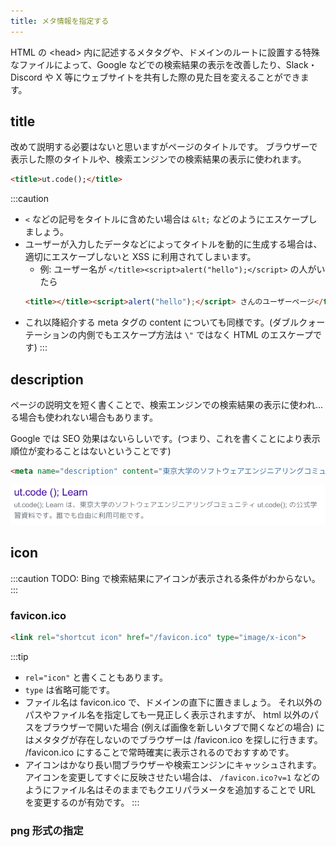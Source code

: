 ```yaml
---
title: メタ情報を指定する
---
```


HTML の &lt;head&gt; 内に記述するメタタグや、ドメインのルートに設置する特殊なファイルによって、Google などでの検索結果の表示を改善したり、Slack・Discord や X 等にウェブサイトを共有した際の見た目を変えることができます。

## title

改めて説明する必要はないと思いますがページのタイトルです。
ブラウザーで表示した際のタイトルや、検索エンジンでの検索結果の表示に使われます。

```html title="index.html"
<title>ut.code();</title>
```

:::caution
* `<` などの記号をタイトルに含めたい場合は `&lt;` などのようにエスケープしましょう。
* ユーザーが入力したデータなどによってタイトルを動的に生成する場合は、適切にエスケープしないと XSS に利用されてしまいます。
    * 例: ユーザー名が `</title><script>alert("hello");</script>` の人がいたら
    ```html
    <title></title><script>alert("hello");</script> さんのユーザーページ</title>
    ```
* これ以降紹介する meta タグの content についても同様です。(ダブルクォーテーションの内側でもエスケープ方法は `\"` ではなく HTML のエスケープです)
:::

## description

ページの説明文を短く書くことで、検索エンジンでの検索結果の表示に使われ... る場合も使われない場合もあります。

Google では SEO 効果はないらしいです。(つまり、これを書くことにより表示順位が変わることはないということです)

```html title="index.html"
<meta name="description" content="東京大学のソフトウェアエンジニアリングコミュニティ ut.code(); の公式学習資料です。誰でも自由に利用可能です。">
```

![utcode-learnのdescription](./t2-meta/description.png)

## icon

:::caution
TODO: Bing で検索結果にアイコンが表示される条件がわからない。
:::

### favicon.ico

```html title="index.html"
<link rel="shortcut icon" href="/favicon.ico" type="image/x-icon">
```

:::tip
* `rel="icon"` と書くこともあります。
* `type` は省略可能です。
* ファイル名は favicon.ico で、ドメインの直下に置きましょう。
それ以外のパスやファイル名を指定しても一見正しく表示されますが、
html 以外のパスをブラウザーで開いた場合 (例えば画像を新しいタブで開くなどの場合) にはメタタグが存在しないのでブラウザーは /favicon.ico を探しに行きます。
/favicon.ico にすることで常時確実に表示されるのでおすすめです。
* アイコンはかなり長い間ブラウザーや検索エンジンにキャッシュされます。アイコンを変更してすぐに反映させたい場合は、 `/favicon.ico?v=1` などのようにファイル名はそのままでもクエリパラメータを追加することで URL を変更するのが有効です。
:::

### png 形式の指定
